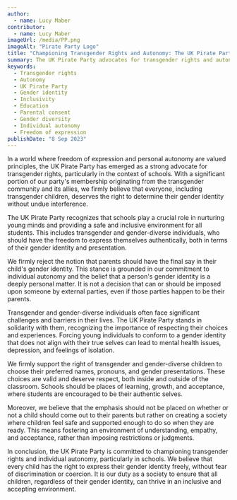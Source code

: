 ```yaml
---
author:
  - name: Lucy Maber
contributor:
  - name: Lucy Maber
imageUrl: /media/PP.png
imageAlt: "Pirate Party Logo"
title: "Championing Transgender Rights and Autonomy: The UK Pirate Party's Educational Stance"
summary: The UK Pirate Party advocates for transgender rights and autonomy, especially within the educational system. This article discusses the party's stance on parental consent regarding gender identity, emphasizing the importance of individual autonomy and inclusivity in schools. It highlights the need for an environment where transgender and gender-diverse children can freely express their identities and choices without fear of discrimination.
keywords: 
  - Transgender rights
  - Autonomy
  - UK Pirate Party
  - Gender identity
  - Inclusivity
  - Education
  - Parental consent
  - Gender diversity
  - Individual autonomy
  - Freedom of expression
publishDate: "8 Sep 2023"
---
```


In a world where freedom of expression and personal autonomy are valued principles, the UK Pirate Party has emerged as a strong advocate for transgender rights, particularly in the context of schools. With a significant portion of our party's membership originating from the transgender community and its allies, we firmly believe that everyone, including transgender children, deserves the right to determine their gender identity without undue interference.

The UK Pirate Party recognizes that schools play a crucial role in nurturing young minds and providing a safe and inclusive environment for all students. This includes transgender and gender-diverse individuals, who should have the freedom to express themselves authentically, both in terms of their gender identity and presentation.

We firmly reject the notion that parents should have the final say in their child's gender identity. This stance is grounded in our commitment to individual autonomy and the belief that a person's gender identity is a deeply personal matter. It is not a decision that can or should be imposed upon someone by external parties, even if those parties happen to be their parents.

Transgender and gender-diverse individuals often face significant challenges and barriers in their lives. The UK Pirate Party stands in solidarity with them, recognizing the importance of respecting their choices and experiences. Forcing young individuals to conform to a gender identity that does not align with their true selves can lead to mental health issues, depression, and feelings of isolation.

We firmly support the right of transgender and gender-diverse children to choose their preferred names, pronouns, and gender presentations. These choices are valid and deserve respect, both inside and outside of the classroom. Schools should be places of learning, growth, and acceptance, where students are encouraged to be their authentic selves.

Moreover, we believe that the emphasis should not be placed on whether or not a child should come out to their parents but rather on creating a society where children feel safe and supported enough to do so when they are ready. This means fostering an environment of understanding, empathy, and acceptance, rather than imposing restrictions or judgments.

In conclusion, the UK Pirate Party is committed to championing transgender rights and individual autonomy, particularly in schools. We believe that every child has the right to express their gender identity freely, without fear of discrimination or coercion. It is our duty as a society to ensure that all children, regardless of their gender identity, can thrive in an inclusive and accepting environment.
